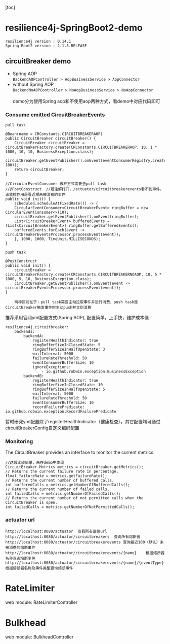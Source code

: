 [toc]
# resilience4j-SpringBoot2-demo
    resilience4j version : 0.14.1
    Spring Boot2 version : 2.1.3.RELEASE

## circuitBreaker demo
* Spring AOP<br>
`BackendAOPController > AopBusinessService > AopConnector`
* without Spring AOP<br>
`BackendNoAOPController > NoAopBusinessService > NoAopConnector`
<br><br>demo分为使用Spring aop和不使用aop两种方式，看demo中对应代码即可
### Consume emitted CircuitBreakerEvents
`pull task`
```
@Bean(name = CRConstants.CIRCUITBREAKERAOP)
public CircuitBreaker circuitBreaker() {
    CircuitBreaker circuitBreaker = circuitBreakerFactory.create(CRConstants.CIRCUITBREAKERAOP, 10, 1 * 1000, 10, 10, BusinessException.class);
    circuitBreaker.getEventPublisher().onEvent(eventConsumerRegistry.createEventConsumer(CRConstants.CIRCUITBREAKERAOP, 100));
    return circuitBreaker;
}
  
//CircularEventConsumer 该种方式需要去pull task
//@PostConstruct  //若注解打开，/actuator/circuitbreakerevents看不到事件，该监控作用是看近期未被消费的事件
public void init() {
    scheduled.scheduleAtFixedRate(() -> {
    CircularEventConsumer<CircuitBreakerEvent> ringBuffer = new CircularEventConsumer<>(10);
    circuitBreaker.getEventPublisher().onEvent(ringBuffer);
    List<CircuitBreakerEvent> bufferedEvents = (List<CircuitBreakerEvent>) ringBuffer.getBufferedEvents();
    bufferedEvents.forEach(event -> circuitBreakerEventsProcessor.processEvent(event));
    }, 1000, 1000, TimeUnit.MILLISECONDS); 
}
```

`push task`

```
@PostConstruct
public void init() {
    circuitBreaker = circuitBreakerFactory.create(CRConstants.CIRCUITBREAKERNOAOP, 10, 5 * 1000, 5, 10, BusinessException.class);
    circuitBreaker.getEventPublisher().onEvent(event -> circuitBreakerEventsProcessor.processEvent(event));
}
```
        两种区别在于：pull task需要主动拉取事件并进行消费，push task是CircuitBreaker触发事件时主动push并立刻消费

推荐采用官网yml配置方式(Spring AOP), 配置简单，上手快，维护成本低：
```
resilience4j.circuitbreaker:
    backends:
        backendA:
            registerHealthIndicator: true
            ringBufferSizeInClosedState: 5
            ringBufferSizeInHalfOpenState: 3
            waitInterval: 5000
            failureRateThreshold: 50
            eventConsumerBufferSize: 10
            ignoreExceptions:
                - io.github.robwin.exception.BusinessException
        backendB:
            registerHealthIndicator: true
            ringBufferSizeInClosedState: 10
            ringBufferSizeInHalfOpenState: 5
            waitInterval: 5000
            failureRateThreshold: 50
            eventConsumerBufferSize: 10
            recordFailurePredicate: io.github.robwin.exception.RecordFailurePredicate
```
暂时研究yml配置除了registerHealthIndicator（健康检查），其它配置均可通过circuitBreakerConfig自定义编码配置
### Monitoring
The CircuitBreaker provides an interface to monitor the current metrics.
```
//这段比较简单，未在demo中体现
CircuitBreaker.Metrics metrics = circuitBreaker.getMetrics();
// Returns the current failure rate in percentage.
float failureRate = metrics.getFailureRate();
// Returns the current number of buffered calls.
int bufferedCalls = metrics.getNumberOfBufferedCalls();
// Returns the current number of failed calls.
int failedCalls = metrics.getNumberOfFailedCalls();
// Returns the current number of not permitted calls when the CircuitBreaker is open.
int failedCalls = metrics.getNumberOfNotPermittedCalls();
```
### actuator url
```
http://localhost:8080/actuator  查看所有监控url
http://localhost:8080/actuator/circuitbreakers  查询所有熔断器
http://localhost:8080/actuator/circuitbreakerevents 查询最近100（默认）未被消费的熔断事件
http://localhost:8080/actuator/circuitbreakerevents/{name}    根据熔断器名称查询熔断事件
http://localhost:8080/actuator/circuitbreakerevents/{name}/{eventType}   根据熔断器名称及事件类型查询熔断事件
```

# RateLimiter
  web module: RateLimiterController
# Bulkhead
  web module: BulkheadController
